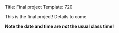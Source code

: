 Title: Final project
Template: 720

This is the final project! Details to come.

**Note the date and time are _not_ the usual class time!**
